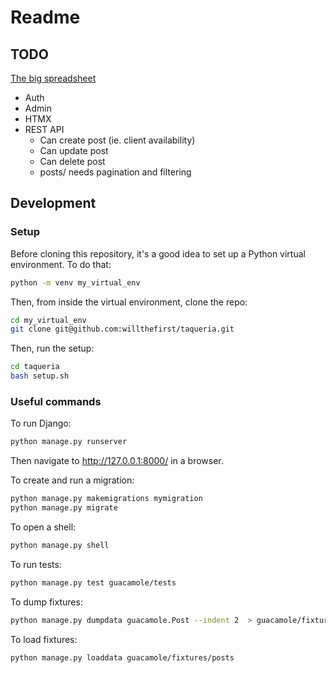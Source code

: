 # Readme

## TODO

[The big spreadsheet](https://docs.google.com/spreadsheets/d/1TuYWxL2T_N-pSu8TwCEgKb5vM3JAp8re7imdczCbWqE/edit?usp=sharing)

- Auth
- Admin
- HTMX
- REST API
  - Can create post (ie. client availability)
  - Can update post
  - Can delete post
  - posts/ needs pagination and filtering

## Development

### Setup

Before cloning this repository, it's a good idea to set up a Python virtual environment. To do that:

```bash
python -m venv my_virtual_env
```

Then, from inside the virtual environment, clone the repo:

```bash
cd my_virtual_env
git clone git@github.com:willthefirst/taqueria.git
```

Then, run the setup:

```bash
cd taqueria
bash setup.sh
```

### Useful commands

To run Django:

```bash
python manage.py runserver
```

Then navigate to http://127.0.0.1:8000/ in a browser.

To create and run a migration:

```bash
python manage.py makemigrations mymigration
python manage.py migrate
```

To open a shell:

```bash
python manage.py shell
```

To run tests:

```bash
python manage.py test guacamole/tests
```

To dump fixtures:

```bash
python manage.py dumpdata guacamole.Post --indent 2  > guacamole/fixtures/posts.json
```

To load fixtures:

```bash
python manage.py loaddata guacamole/fixtures/posts
```
